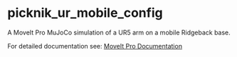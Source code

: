 # picknik_ur_mobile_config

A MoveIt Pro MuJoCo simulation of a UR5 arm on a mobile Ridgeback base.

For detailed documentation see: [MoveIt Pro Documentation](https://docs.picknik.ai/)
